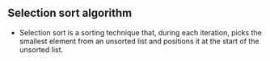 ## Selection sort algorithm
- Selection sort is a sorting technique that, during each iteration, picks the smallest element from an unsorted list and positions it at the start of the unsorted list.

```
```
